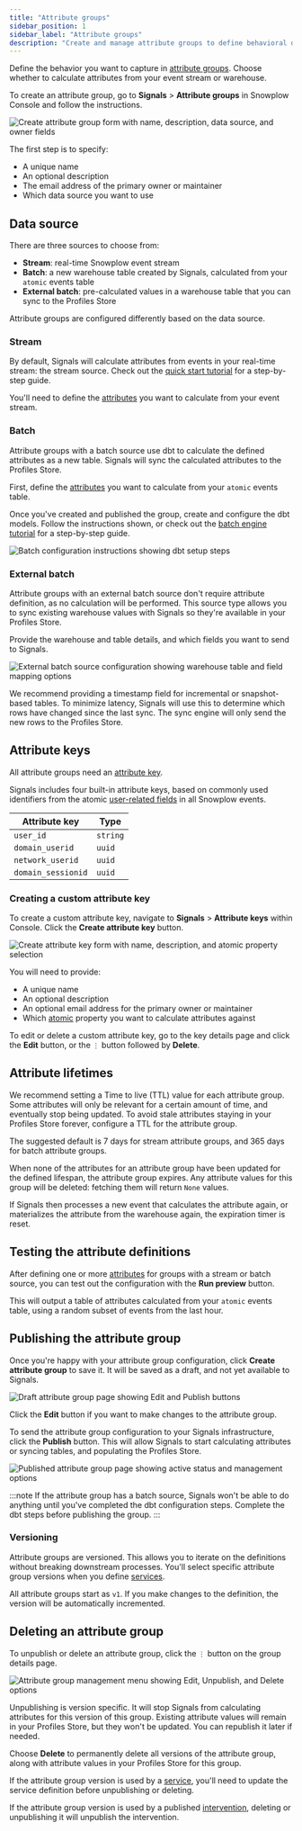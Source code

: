 ```yaml
---
title: "Attribute groups"
sidebar_position: 1
sidebar_label: "Attribute groups"
description: "Create and manage attribute groups to define behavioral data calculations from real-time streams or warehouse sources."
---
```


Define the behavior you want to capture in [attribute groups](/docs/signals/concepts/index.md#attribute-groups). Choose whether to calculate attributes from your event stream or warehouse.

To create an attribute group, go to **Signals** > **Attribute groups** in Snowplow Console and follow the instructions.

![Create attribute group form with name, description, data source, and owner fields](../../images/attribute-group-create.png)

The first step is to specify:
* A unique name
* An optional description
* The email address of the primary owner or maintainer
* Which data source you want to use

## Data source

There are three sources to choose from:
* **Stream**: real-time Snowplow event stream
* **Batch**: a new warehouse table created by Signals, calculated from your `atomic` events table
* **External batch**: pre-calculated values in a warehouse table that you can sync to the Profiles Store

Attribute groups are configured differently based on the data source.

### Stream

By default, Signals will calculate attributes from events in your real-time stream: the stream source. Check out the [quick start tutorial](/tutorials/signals-quickstart/start) for a step-by-step guide.

You'll need to define the [attributes](/docs/signals/define-attributes/attributes/index.md) you want to calculate from your event stream.

### Batch

Attribute groups with a batch source use dbt to calculate the defined attributes as a new table. Signals will sync the calculated attributes to the Profiles Store.

First, define the [attributes](/docs/signals/define-attributes/attributes/index.md) you want to calculate from your `atomic` events table.

Once you've created and published the group, create and configure the dbt models. Follow the instructions shown, or check out the [batch engine tutorial](/tutorials/signals-batch-engine/start) for a step-by-step guide.

![Batch configuration instructions showing dbt setup steps](../../images/attribute-group-batch-instructions.png)

### External batch

Attribute groups with an external batch source don't require attribute definition, as no calculation will be performed. This source type allows you to sync existing warehouse values with Signals so they're available in your Profiles Store.

Provide the warehouse and table details, and which fields you want to send to Signals.

![External batch source configuration showing warehouse table and field mapping options](../../images/attribute-group-external-batch-fields.png)

We recommend providing a timestamp field for incremental or snapshot-based tables. To minimize latency, Signals will use this to determine which rows have changed since the last sync. The sync engine will only send the new rows to the Profiles Store.

## Attribute keys

All attribute groups need an [attribute key](/docs/signals/concepts/index.md#attribute-keys).

Signals includes four built-in attribute keys, based on commonly used identifiers from the atomic [user-related fields](/docs/fundamentals/canonical-event/index.md#user-related-fields) in all Snowplow events.

| Attribute key      | Type     |
| ------------------ | -------- |
| `user_id`          | `string` |
| `domain_userid`    | `uuid`   |
| `network_userid`   | `uuid`   |
| `domain_sessionid` | `uuid`   |

### Creating a custom attribute key

To create a custom attribute key, navigate to **Signals** > **Attribute keys** within Console. Click the **Create attribute key** button.

![Create attribute key form with name, description, and atomic property selection](../../images/attribute-key-create.png)

You will need to provide:
* A unique name
* An optional description
* An optional email address for the primary owner or maintainer
* Which [atomic](/docs/fundamentals/canonical-event/index.md#atomic-fields) property you want to calculate attributes against

To edit or delete a custom attribute key, go to the key details page and click the **Edit** button, or the `⋮` button followed by **Delete**.

## Attribute lifetimes

We recommend setting a Time to live (TTL) value for each attribute group. Some attributes will only be relevant for a certain amount of time, and eventually stop being updated. To avoid stale attributes staying in your Profiles Store forever, configure a TTL for the attribute group.

The suggested default is 7 days for stream attribute groups, and 365 days for batch attribute groups.

When none of the attributes for an attribute group have been updated for the defined lifespan, the attribute group expires. Any attribute values for this group will be deleted: fetching them will return `None` values.

If Signals then processes a new event that calculates the attribute again, or materializes the attribute from the warehouse again, the expiration timer is reset.

## Testing the attribute definitions

After defining one or more [attributes](/docs/signals/define-attributes/attributes/index.md) for groups with a stream or batch source, you can test out the configuration with the **Run preview** button.

This will output a table of attributes calculated from your `atomic` events table, using a random subset of events from the last hour.

## Publishing the attribute group

Once you're happy with your attribute group configuration, click **Create attribute group** to save it. It will be saved as a draft, and not yet available to Signals.

![Draft attribute group page showing Edit and Publish buttons](../../images/attribute-group-draft.png)

Click the **Edit** button if you want to make changes to the attribute group.

To send the attribute group configuration to your Signals infrastructure, click the **Publish** button. This will allow Signals to start calculating attributes or syncing tables, and populating the Profiles Store.

![Published attribute group page showing active status and management options](../../images/attribute-group-published.png)

:::note
If the attribute group has a batch source, Signals won't be able to do anything until you've completed the dbt configuration steps. Complete the dbt steps before publishing the group.
:::

### Versioning

Attribute groups are versioned. This allows you to iterate on the definitions without breaking downstream processes. You'll select specific attribute group versions when you define [services](/docs/signals/define-attributes/services/index.md).

All attribute groups start as `v1`. If you make changes to the definition, the version will be automatically incremented.

## Deleting an attribute group

To unpublish or delete an attribute group, click the `⋮` button on the group details page.

![Attribute group management menu showing Edit, Unpublish, and Delete options](../../images/attribute-group-edit-delete.png)

Unpublishing is version specific. It will stop Signals from calculating attributes for this version of this group. Existing attribute values will remain in your Profiles Store, but they won't be updated. You can republish it later if needed.

Choose **Delete** to permanently delete all versions of the attribute group, along with attribute values in your Profiles Store for this group.

If the attribute group version is used by a [service](/docs/signals/concepts/index.md#services), you'll need to update the service definition before unpublishing or deleting.

If the attribute group version is used by a published [intervention](/docs/signals/concepts/index.md#interventions), deleting or unpublishing it will unpublish the intervention.
